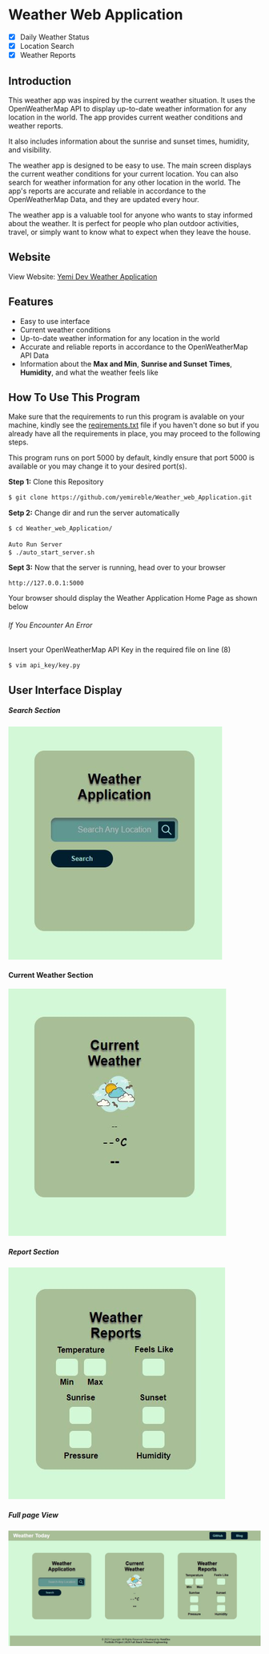 # Weather Web Application
- [x] Daily Weather Status
- [x] Location Search
- [x] Weather Reports

## Introduction
This weather app was inspired by the current weather situation. It uses the OpenWeatherMap API to display up-to-date weather information for any location in the world. The app provides current weather conditions and weather reports. 

It also includes information about the sunrise and sunset times, humidity, and visibility.

The weather app is designed to be easy to use. The main screen displays the current weather conditions for your current
location. You can also search for weather information for any other location in the world. The app's reports are
accurate and reliable in accordance to the OpenWeatherMap Data, and they are updated every hour.

The weather app is a valuable tool for anyone who wants to stay informed about the weather. It is perfect for people who plan outdoor activities, travel, or simply want to know what to expect when they leave the house.

## Website
View Website:
[Yemi Dev Weather Application](https://weather.yemidev.tech)

## Features
* Easy to use interface
* Current weather conditions
* Up-to-date weather information for any location in the world
* Accurate and reliable reports in accordance to the OpenWeatherMap API Data
* Information about the **Max and Min**, **Sunrise and Sunset Times**, **Humidity**, and what the weather feels like

## How To Use This Program
Make sure that the requirements to run this program is avalable on your machine, kindly see the
[reqirements.txt](https://github.com/YemiReble/Weather_web_Application/blob/master/requirments.txt) file if you haven't
done so but if you already have all the requirements in place, you may proceed to the following steps.

This program runs on port 5000 by default, kindly ensure that port 5000 is available or you may change it to your desired port(s).

**Step 1:** Clone this Repository
```Bash
$ git clone https://github.com/yemireble/Weather_web_Application.git
```

**Setp 2:** Change dir and run the server automatically 
```
$ cd Weather_web_Application/

Auto Run Server
$ ./auto_start_server.sh
```
**Sept 3:** Now that the server is running, head over to your browser
```
http://127.0.0.1:5000
```
Your browser should display the Weather Application Home Page as shown below
###### If You Encounter An Error
Insert your OpenWeatherMap API Key in the required file on line (8)
```
$ vim api_key/key.py
```

## User Interface Display
##### Search Section
![The Search Area](https://github.com/YemiReble/Weather_web_Application/blob/master/weather_web_flask/static/img/Search_Area.JPG)

#### Current Weather Section
![Current Weater](https://github.com/YemiReble/Weather_web_Application/blob/master/weather_web_flask/static/img/Current_weather_display.JPG)

##### Report Section
![Report Section](https://github.com/YemiReble/Weather_web_Application/blob/master/weather_web_flask/static/img/Weather_Reports.JPG)

##### Full page View
![Full Page View](https://github.com/YemiReble/Weather_web_Application/blob/master/weather_web_flask/static/img/Full_Home_Page.JPG)

